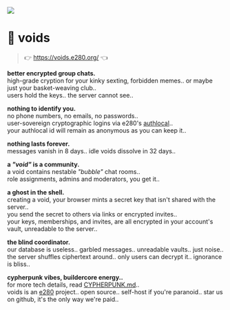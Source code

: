 
![](https://i.imgur.com/m7T5hZ7.jpeg)

# 🌌 voids
> 👉 https://voids.e280.org/ 👈  

**better encrypted group chats.**  
high-grade cryption for your kinky sexting, forbidden memes.. or maybe just your basket-weaving club..  
users hold the keys.. the server cannot see..  

**nothing to identify you.**  
no phone numbers, no emails, no passwords..  
user-sovereign cryptographic logins via e280's [authlocal](https://github.com/e280/authlocal)..  
your authlocal id will remain as anonymous as you can keep it..  

**nothing lasts forever.**  
messages vanish in 8 days.. idle voids dissolve in 32 days..  

**a *"void"* is a community.**  
a void contains nestable *"bubble"* chat rooms..  
role assignments, admins and moderators, you get it..  

**a ghost in the shell.**  
creating a void, your browser mints a secret key that isn't shared with the server..  
you send the secret to others via links or encrypted invites..  
your keys, memberships, and invites, are all encrypted in your account's vault, unreadable to the server..  

**the blind coordinator.**  
our database is useless.. garbled messages.. unreadable vaults.. just noise..  
the server shuffles ciphertext around.. only users can decrypt it.. ignorance is bliss..  

**cypherpunk vibes, buildercore energy..**  
for more tech details, read [CYPHERPUNK.md](CYPHERPUNK.md)..  
voids is an [e280](https://e280.org/) project.. open source.. self-host if you're paranoid.. star us on github, it's the only way we're paid..  

